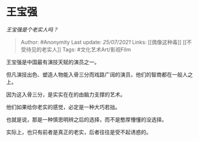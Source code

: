 # 王宝强
*王宝强是个老实人吗？*

> Author: #Anonymity
Last update: *25/07/2021* 
Links: [[偶像这种毒]] [[不受待见的老实人]]
Tags: #文化艺术Art/影视Film


王宝强是中国最有演技天赋的演员之一。


但凡演技出色、塑造人物能入骨三分而戏路广阔的演员，他们的智商都在一般人之上。

  

因为这入骨三分，是实实在在的由脑力支撑的艺术。

  

他们如果给你老实的感觉，必定是一种大巧若拙。

  

也就是说，那是一种慎思明辨之后的选择，而不是憨厚懵懂的没选择。

  

实际上，也只有前者是真正的老实，后者往往是受不起诱惑的。